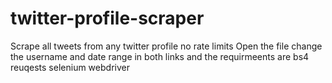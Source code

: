 # twitter-profile-scraper
Scrape all tweets from any twitter profile no rate limits
Open the file change the username and date range in both links and the requirmeents are bs4 reuqests selenium webdriver
